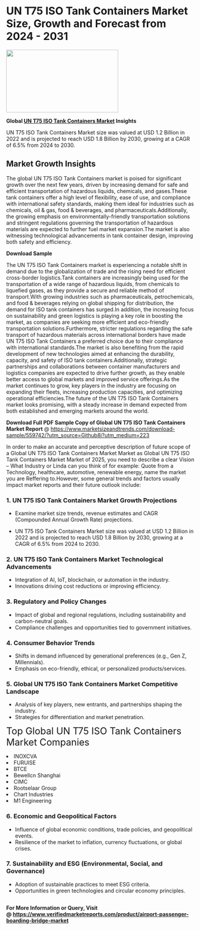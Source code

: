 <H1>UN T75 ISO Tank Containers Market Size, Growth and Forecast from 2024 - 2031</H1><img class="aligncenter size-medium wp-image-584254" src="https://thirdeyenews.in/wp-content/uploads/2024/09/Global-Market-Research-300x168.jpeg" alt="" width="300" height="168" /><p><strong>Global&nbsp;<a href="https://www.marketsizeandtrends.com/download-sample/559742/?utm_source=Github8j?utm_medium=223">UN T75 ISO Tank Containers Market</a> Insights</strong></p><p>UN T75 ISO Tank Containers Market size was valued at USD 1.2 Billion in 2022 and is projected to reach USD 1.8 Billion by 2030, growing at a CAGR of 6.5% from 2024 to 2030.</p><p><h2>Market Growth Insights</h2> <p>The global UN T75 ISO Tank Containers market is poised for significant growth over the next few years, driven by increasing demand for safe and efficient transportation of hazardous liquids, chemicals, and gases.These tank containers offer a high level of flexibility, ease of use, and compliance with international safety standards, making them ideal for industries such as chemicals, oil & gas, food & beverages, and pharmaceuticals.Additionally, the growing emphasis on environmentally-friendly transportation solutions and stringent regulations governing the transportation of hazardous materials are expected to further fuel market expansion.The market is also witnessing technological advancements in tank container design, improving both safety and efficiency.</p> <p><strong>Download Sample</strong></p> <p>The UN T75 ISO Tank Containers market is experiencing a notable shift in demand due to the globalization of trade and the rising need for efficient cross-border logistics.Tank containers are increasingly being used for the transportation of a wide range of hazardous liquids, from chemicals to liquefied gases, as they provide a secure and reliable method of transport.With growing industries such as pharmaceuticals, petrochemicals, and food & beverages relying on global shipping for distribution, the demand for ISO tank containers has surged.In addition, the increasing focus on sustainability and green logistics is playing a key role in boosting the market, as companies are seeking more efficient and eco-friendly transportation solutions.Furthermore, stricter regulations regarding the safe transport of hazardous materials across international borders have made UN T75 ISO Tank Containers a preferred choice due to their compliance with international standards.The market is also benefiting from the rapid development of new technologies aimed at enhancing the durability, capacity, and safety of ISO tank containers.Additionally, strategic partnerships and collaborations between container manufacturers and logistics companies are expected to drive further growth, as they enable better access to global markets and improved service offerings.As the market continues to grow, key players in the industry are focusing on expanding their fleets, increasing production capacities, and optimizing operational efficiencies.The future of the UN T75 ISO Tank Containers market looks promising, with a steady increase in demand expected from both established and emerging markets around the world.</p> <p><span class=""><strong>Download Full PDF Sample Copy of Global UN T75 ISO Tank Containers Market Report</strong> @ <a href="https://www.marketsizeandtrends.com/download-sample/559742/?utm_source=Github8j?utm_medium=223" target="_blank">https://www.marketsizeandtrends.com/download-sample/559742/?utm_source=Github8j?utm_medium=223</a></span></p><p>In order to make an accurate and perceptive description of future scope of a Global&nbsp;UN T75 ISO Tank Containers Market Market as Global&nbsp;UN T75 ISO Tank Containers Market Market of 2025, you need to describe a clear Vision &ndash; What Industry or Linda can you think of for example: Quote from a Technology, healthcare, automotive, renewable energy, name the market you are Reffering to.However, some general trends and factors usually impact market reports and their future outlook include:</p><h3>1.&nbsp;<strong>UN T75 ISO Tank Containers Market Growth Projections</strong></h3><ul><li>Examine market size trends, revenue estimates and CAGR (Compounded Annual Growth Rate) projections.</li><li><p>UN T75 ISO Tank Containers Market size was valued at USD 1.2 Billion in 2022 and is projected to reach USD 1.8 Billion by 2030, growing at a CAGR of 6.5% from 2024 to 2030.</p></li></ul><h3>2.&nbsp;<strong>UN T75 ISO Tank Containers Market Technological Advancements</strong></h3><ul><li>Integration of AI, IoT, blockchain, or automation in the industry.</li><li>Innovations driving cost reductions or improving efficiency.</li></ul><h3>3.&nbsp;<strong>Regulatory and Policy Changes</strong></h3><ul><li>Impact of global and regional regulations, including sustainability and carbon-neutral goals.</li><li>Compliance challenges and opportunities tied to government initiatives.</li></ul><h3>4.&nbsp;<strong>Consumer Behavior Trends</strong></h3><ul><li>Shifts in demand influenced by generational preferences (e.g., Gen Z, Millennials).</li><li>Emphasis on eco-friendly, ethical, or personalized products/services.</li></ul><h3>5.&nbsp;<strong>Global UN T75 ISO Tank Containers Market Competitive Landscape</strong></h3><ul><li>Analysis of key players, new entrants, and partnerships shaping the industry.</li><li>Strategies for differentiation and market penetration.</li></ul><p data-pm-slice="1 1 []"><span style="color: inherit; font-family: inherit; font-size: 25px;">Top Global UN T75 ISO Tank Containers Market Companies</span></p><div class="" data-test-id=""><p><li>INOXCVA</li><li> FURUISE</li><li> BTCE</li><li> Bewellcn Shanghai</li><li> CIMC</li><li> Rootselaar Group</li><li> Chart Industries</li><li> M1 Engineering</li></p></div><h3>6.&nbsp;<strong>Economic and Geopolitical Factors</strong></h3><ul><li>Influence of global economic conditions, trade policies, and geopolitical events.</li><li>Resilience of the market to inflation, currency fluctuations, or global crises.</li></ul><h3>7.&nbsp;<strong>Sustainability and ESG (Environmental, Social, and Governance)</strong></h3><ul><li>Adoption of sustainable practices to meet ESG criteria.</li><li>Opportunities in green technologies and circular economy principles.</li></ul><h2><strong style="font-size: 14px;">For More Information or Query, Visit @&nbsp;</strong><a style="background-color: #ffffff; font-size: 14px;" href="https://www.marketsizeandtrends.com/report/un-t75-iso-tank-containers-market/" target="_blank">https://www.verifiedmarketreports.com/product/airport-passenger-boarding-bridge-market</a></h2>